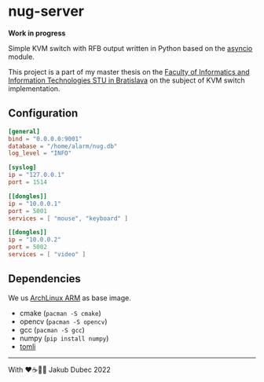 # nug-server

**Work in progress**

Simple KVM switch with RFB output written in Python based on the
[asyncio](https://docs.python.org/3/library/asyncio-protocol.html) module.

This project is a part of my master thesis on the
[Faculty of Informatics and Information Technologies STU in Bratislava](https://www.fiit.stuba.sk/en.html) on the
subject of KVM switch implementation.

## Configuration

```toml
[general]
bind = "0.0.0.0:9001"
database = "/home/alarm/nug.db"
log_level = "INFO"

[syslog]
ip = "127.0.0.1"
port = 1514

[[dongles]]
ip = "10.0.0.1"
port = 5001
services = [ "mouse", "keyboard" ]

[[dongles]]
ip = "10.0.0.2"
port = 5002
services = [ "video" ]

```

## Dependencies

We us [ArchLinux ARM](https://archlinuxarm.org/) as base image.

- cmake (`pacman -S cmake`)
- opencv (`pacman -S opencv`)
- gcc (`pacman -S gcc`)
- numpy (`pip install numpy`)
- [tomli](https://github.com/hukkin/tomli)

---
With ❤️☕️🥃🍀 Jakub Dubec 2022
